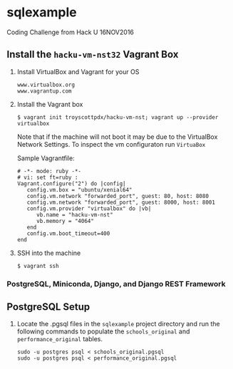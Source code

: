 # sqlexample
Coding Challenge from Hack U 16NOV2016

## Install the `hacku-vm-nst32` Vagrant Box

1. Install VirtualBox and Vagrant for your OS

   ```
   www.virtualbox.org
   www.vagrantup.com
   ```

2. Install the Vagrant box

   ```$ vagrant init troyscottpdx/hacku-vm-nst; vagrant up --provider virtualbox```

   Note that if the machine will not boot it may be due to the VirtualBox Network Settings. To inspect the vm configuraton run `VirtuaBox`
   
   Sample Vagrantfile:
   
   ```
   # -*- mode: ruby -*-
   # vi: set ft=ruby :
   Vagrant.configure("2") do |config|
      config.vm.box = "ubuntu/xenial64"
      config.vm.network "forwarded_port", guest: 80, host: 8080
      config.vm.network "forwarded_port", guest: 8000, host: 8001
      config.vm.provider "virtualbox" do |vb|
         vb.name = "hacku-vm-nst"
         vb.memory = "4064"
      end
      config.vm.boot_timeout=400
   end
   ```
   
3. SSH into the machine

   ```$ vagrant ssh```

### PostgreSQL, Miniconda, Django, and Django REST Framework 

## PostgreSQL Setup
1. Locate the .pgsql files in the `sqlexample` project directory and run the following commands to populate the `schools_original` and `performance_original` tables. 

   ```
   sudo -u postgres psql < schools_original.pgsql
   sudo -u postgres psql < performance_original.pgsql
   ```
   
